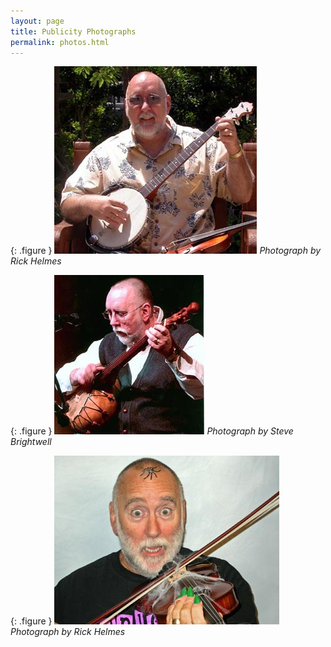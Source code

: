 ```yaml
---
layout: page
title: Publicity Photographs
permalink: photos.html
---
```


{: .figure }
![Publicity Picture](assets/images/Cincinnatilib.jpg)
_Photograph by Rick Helmes_

{: .figure }
![Publicity Picture](assets/images/WVGourdbanjo.jpg)
_Photograph by Steve Brightwell_

{: .figure }
![Publicity Picture](assets/images/scaryruss.jpg)
_Photograph by Rick Helmes_
